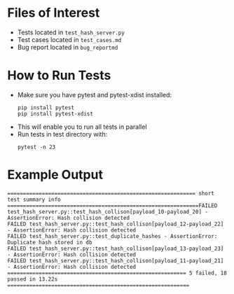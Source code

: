 # Files of Interest
* Tests located in ```test_hash_server.py```
* Test cases located in ```test_cases.md```
* Bug report located in ```bug_reportmd```

# How to Run Tests
* Make sure you have pytest and pytest-xdist installed: 
    ```
    pip install pytest
    pip install pytest-xdist
    ```
* This will enable you to run all tests in parallel
* Run tests in test directory with:
    ```
    pytest -n 23
    ```

# Example Output
```
============================================================ short test summary info =============================================================FAILED test_hash_server.py::test_hash_collison[payload_10-payload_20] - AssertionError: Hash collision detected
FAILED test_hash_server.py::test_hash_collison[payload_12-payload_22] - AssertionError: Hash collision detected
FAILED test_hash_server.py::test_duplicate_hashes - AssertionError: Duplicate hash stored in db
FAILED test_hash_server.py::test_hash_collison[payload_13-payload_23] - AssertionError: Hash collision detected
FAILED test_hash_server.py::test_hash_collison[payload_11-payload_21] - AssertionError: Hash collision detected
========================================================= 5 failed, 18 passed in 13.22s ==========================================================
```